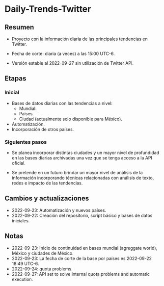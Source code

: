 # Daily-Trends-Twitter

## Resumen
- Proyecto con la información diaria de las principales tendencias en Twitter.

- Fecha de corte: diaria (a veces) a las 15:00 UTC-6.

- Versión estable al 2022-09-27 sin utilización de Twitter API.

## Etapas
### Inicial

- Bases de datos diarias con las tendencias a nivel:
    - Mundial.
    - Paises.
    - Ciudad (actualmente solo disponible para México).
- Automatización.
- Incorporación de otros países.
### Siguientes pasos

- Se planea incorporar distintas ciudades y un mayor nivel de profundidad en las bases diarias archivadas una vez que se tenga acceso a la API oficial.

- Se pretende en un futuro brindar un mayor nivel de análisis de la información incorporando técnicas relacionadas con análisis de texto, redes e impacto de las tendencias.

## Cambios y actualizaciones

- 2022-09-23: Automatización y nuevos países.
- 2022-09-22: Creación del repositorio, script básico y bases de datos iniciales.

## Notas
- 2022-09-23: Inicio de continuidad en bases mundial (agreggate world), México y ciudades de México.
- 2022-09-23: La fecha de corte de la base por países es 2022-09-22 18:49 UTC-6.
- 2022-09-24: quota problems.
- 2022-09-27: API set to solve internal quota problems and automatic execution.
